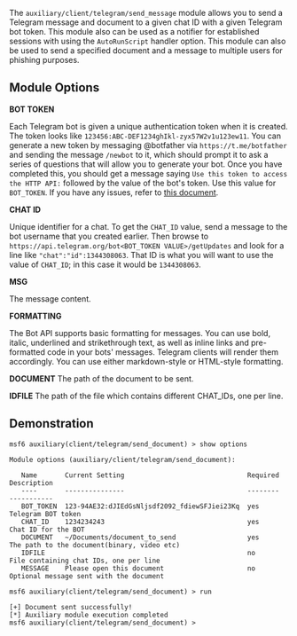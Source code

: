 The `auxiliary/client/telegram/send_message` module allows you to send a Telegram message and document to a given chat ID with a given
Telegram bot token. This module also can be used as a notifier for established sessions with using the `AutoRunScript` handler option.
This module can also be used to send a specified document and a message to multiple users for phishing purposes.

## Module Options

**BOT TOKEN**

Each Telegram bot is given a unique authentication token when it is created. The token looks like
`123456:ABC-DEF1234ghIkl-zyx57W2v1u123ew11`. You can generate a new token by messaging @botfather via `https://t.me/botfather` and
sending the message `/newbot` to it, which should prompt it to ask a series of questions that will allow you to generate your bot.
Once you have completed this, you should get a message saying `Use this token to access the HTTP API:` followed by the value of the
bot's token. Use this value for `BOT_TOKEN`. If you have any issues, refer to [this document](https://core.telegram.org/bots#6-botfather).

**CHAT ID**

Unique identifier for a chat. To get the `CHAT_ID` value, send a message to the bot username that you created
earlier. Then browse to `https://api.telegram.org/bot<BOT_TOKEN VALUE>/getUpdates`
and look for a line like `"chat":"id":1344308063`. That ID is what you will
want to use the value of `CHAT_ID`; in this case it would be `1344308063`.

**MSG**

The message content.

**FORMATTING**

The Bot API supports basic formatting for messages. You can use bold, italic, underlined and strikethrough text,
as well as inline links and pre-formatted code in your bots' messages. Telegram clients will render them accordingly.
You can use either markdown-style or HTML-style formatting.

**DOCUMENT**
The path of the document to be sent.

**IDFILE**
The path of the file which contains different CHAT_IDs, one per line.


## Demonstration

```
msf6 auxiliary(client/telegram/send_document) > show options 

Module options (auxiliary/client/telegram/send_document):

   Name       Current Setting                               Required  Description
   ----       ---------------                               --------  -----------
   BOT_TOKEN  123-94AE32:dJIEdGsNljsdf2092_fdiewSFJiei23Kq  yes       Telegram BOT token
   CHAT_ID    1234234243                                    yes       Chat ID for the BOT
   DOCUMENT   ~/Documents/document_to_send                  yes       The path to the document(binary, video etc)
   IDFILE                                                   no        File containing chat IDs, one per line
   MESSAGE    Please open this document                     no        Optional message sent with the document

msf6 auxiliary(client/telegram/send_document) > run 

[+] Document sent successfully!
[*] Auxiliary module execution completed
msf6 auxiliary(client/telegram/send_document) >
```
